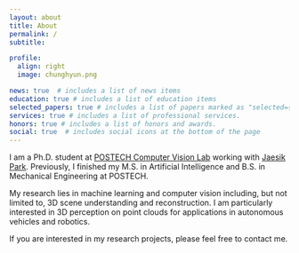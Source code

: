 ```yaml
---
layout: about
title: About
permalink: /
subtitle:

profile:
  align: right
  image: chunghyun.png

news: true  # includes a list of news items
education: true # includes a list of education items
selected_papers: true # includes a list of papers marked as "selected={true}"
services: true # includes a list of professional services.
honors: true # includes a list of honors and awards.
social: true  # includes social icons at the bottom of the page
---
```


I am a Ph.D. student at [POSTECH Computer Vision Lab](http://cvlab.postech.ac.kr/lab/) working with [Jaesik Park](https://jaesik.info/). Previously, I finished my M.S. in Artificial Intelligence and B.S. in Mechanical Engineering at POSTECH.

My research lies in machine learning and computer vision including, but not limited to, 3D scene understanding and reconstruction. I am particularly interested in 3D perception on point clouds for applications in autonomous vehicles and robotics.

If you are interested in my research projects, please feel free to contact me.
